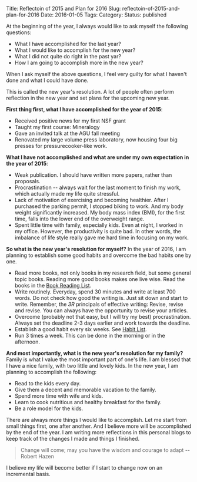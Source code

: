 Title: Reflectoin of 2015 and Plan for 2016
Slug: reflectoin-of-2015-and-plan-for-2016
Date: 2016-01-05
Tags:
Category:
Status: published

At the beginning of the year, I always would like to ask myself the following questions:

- What I have accomplished for the last year?
- What I would like to accomplish for the new year?
- What I did not quite do right in the past yar?
- How I am going to accomplish more in the new year?

When I ask myself the above questions, I feel very guilty for what I haven't done and what I could have done.

This is called the new year's resolution. A lot of people often perform reflection in the new year and set plans for the upcoming new year.

**First thing first, what I have accomplished for the year of 2015**:

- Received positive news for my first NSF grant
- Taught my first course: Mineralogy
- Gave an invited talk at the AGU fall meeting
- Renovated my large volume press laboratory, now housing four big presses for pressurecooker-like work.

**What I have not accomplished and what are under my own expectation in the year of 2015**:

- Weak publication. I should have written more papers, rather than proposals.
- Procrastination -- always wait for the last moment to finish my work, which actually made my life quite stressful.
- Lack of motivation of exercising and becoming healthier. After I purchased the parking permit, I stopped biking to work. And my body weight significantly increased. My body mass index (BMI), for the first time, falls into the lower end of the overweight range.
- Spent little time with family, especially kids. Even at night, I worked in my office. However, the productivity is quite bad. In other words, the imbalance of life style really gave me hard time in focusing on my work.

**So what is the new year's resolution for myself?** In the year of 2016, I am planning to establish some good habits and overcome the bad habits one by one. 

- Read more books, not only books in my research field, but some general topic books. Reading more good books makes one live wise. Read the books in the [Book Reading List]({filename}/pages/book-list.md).
- Write routinely. Everyday, spend 30 minutes and write at least 700 words. Do not check how good the writing is. Just sit down and start to write. Remember, the *3R* principals of effective writing: Revise, revise and revise. You can always have the opportunity to revise your articles.
- Overcome (probably not that easy, but I will try my best) procrastination. Always set the deadline 2-3 days earlier and work towards the deadline.
- Establish a good habit every six weeks. See [Habit List]({filename}/pages/habits.md).
- Run 3 times a week. This can be done in the morning or in the afternoon.

**And most importantly, what is the new year's resolution for my family?** Family is what I value the most important part of one's life. I am blessed that I have a nice family, with two little and lovely kids. In the new year, I am planning to accomplish the following:

- Read to the kids every day.
- Give them a decent and memorable vacation to the family.
- Spend more time with wife and kids.
- Learn to cook nutritious and healthy breakfast for the family.
- Be a role model for the kids.

There are always more things I would like to accomplish. Let me start from small things first, one after another. And I believe more will be accomplished by the end of the year. I am writing more reflections in this personal blogs to keep track of the changes I made and things I finished.

> Change will come; may you have the wisdom and courage to adapt -- Robert Hazen

I believe my life will become better if I start to change now on an incremental basis.